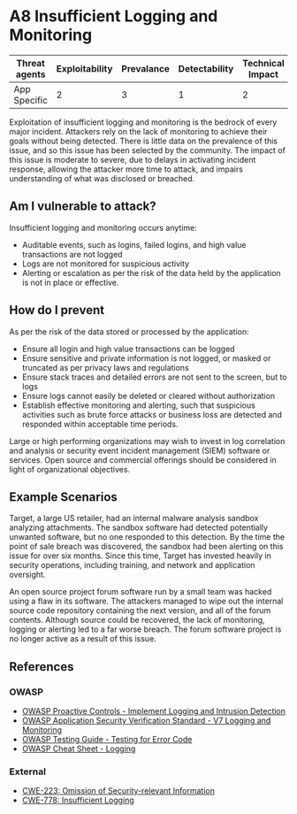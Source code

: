 # A8 Insufficient Logging and Monitoring

| Threat agents | Exploitability | Prevalance | Detectability | Technical Impact | Business Impacts |
| --- | --- | --- | --- | --- | --- |
| App Specific |  2 | 3 | 1 | 2 | App Specific | 

Exploitation of insufficient logging and monitoring is the bedrock of every major incident. Attackers rely on the lack of monitoring to achieve their goals without being detected. There is little data on the prevalence of this issue, and so this issue has been selected by the community. The impact of this issue is moderate to severe, due to delays in activating incident response, allowing the attacker more time to attack, and impairs understanding of what was disclosed or breached.

## Am I vulnerable to attack?

Insufficient logging and monitoring occurs anytime:

* Auditable events, such as logins, failed logins, and high value transactions are not logged
* Logs are not monitored for suspicious activity
* Alerting or escalation as per the risk of the data held by the application is not in place or effective.

## How do I prevent

As per the risk of the data stored or processed by the application:

* Ensure all login and high value transactions can be logged
* Ensure sensitive and private information is not logged, or masked or truncated as per privacy laws and regulations
* Ensure stack traces and detailed errors are not sent to the screen, but to logs
* Ensure logs cannot easily be deleted or cleared without authorization
* Establish effective monitoring and alerting, such that suspicious activities such as brute force attacks or business loss are detected and responded within acceptable time periods.

Large or high performing organizations may wish to invest in log correlation and analysis or security event incident management (SIEM) software or services. Open source and commercial offerings should be considered in light of organizational objectives.

## Example Scenarios

Target, a large US retailer, had an internal malware analysis sandbox analyzing attachments. The sandbox software had detected potentially unwanted software, but no one responded to this detection. By the time the point of sale breach was discovered, the sandbox had been alerting on this issue for over six months. Since this time, Target has invested heavily in security operations, including training, and network and application oversight. 

An open source project forum software run by a small team was hacked using a flaw in its software. The attackers managed to wipe out the internal source code repository containing the next version, and all of the forum contents. Although source could be recovered, the lack of monitoring, logging or alerting led to a far worse breach. The forum software project is no longer active as a result of this issue. 

## References

### OWASP
* [OWASP Proactive Controls - Implement Logging and Intrusion Detection](https://www.owasp.org/index.php/OWASP_Proactive_Controls#8:_Implement_Logging_and_Intrusion_Detection)
* [OWASP Application Security Verification Standard - V7 Logging and Monitoring](https://www.owasp.org/index.php/Category:OWASP_Application_Security_Verification_Standard_Project#tab=Home)
* [OWASP Testing Guide - Testing for Error Code](https://www.owasp.org/index.php/Category:OWASP_Application_Security_Verification_Standard_Project#tab=Home)
* [OWASP Cheat Sheet - Logging](https://www.owasp.org/index.php/Logging_Cheat_Sheet)

### External

* [CWE-223: Omission of Security-relevant Information](https://cwe.mitre.org/data/definitions/223.html)
* [CWE-778: Insufficient Logging](https://cwe.mitre.org/data/definitions/778.html)
